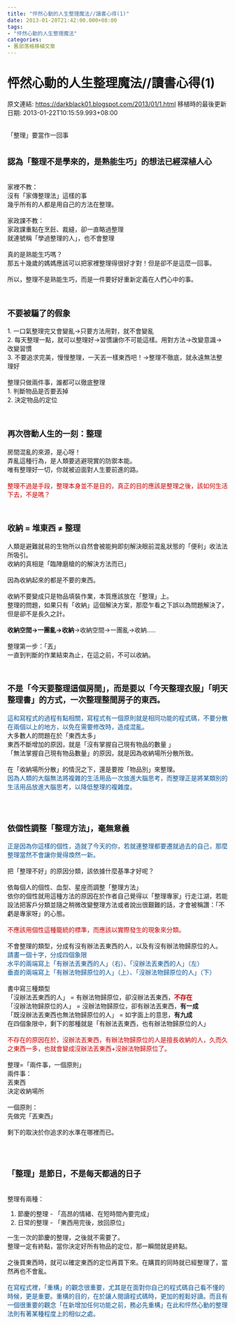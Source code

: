 ```yaml
---
title: "怦然心動的人生整理魔法//讀書心得(1)"
date: 2013-01-20T21:42:00.000+08:00
tags: 
- "怦然心動的人生整理魔法"
categories:
- 舊部落格移植文章
---
```


# 怦然心動的人生整理魔法//讀書心得(1)

原文連結: https://darkblack01.blogspot.com/2013/01/1.html
移植時的最後更新日期: 2013-01-22T10:15:59.993+08:00

<br />「整理」要當作一回事<br /><br /><h4><b><span style="font-size: large;">認為「整理不是學來的，是熟能生巧」的想法已經深植人心</span></b></h4><br />家裡不教：<br />沒有「家傳整理法」這樣的事<br />幾乎所有的人都是用自己的方法在整理。<br /><br />家政課不教：<br />家政課重點在烹飪、裁縫，卻一直略過整理<br />就連號稱「學過整理的人」，也不會整理<br /><br />真的是熟能生巧嗎？<br />那五十幾歲的媽媽應該可以把家裡整理得很好才對！但是卻不是這麼一回事。<br /><br />所以，整理不是熟能生巧，而是一件要好好重新定義在人們心中的事。<br /><br /><br /><h4><b><span style="font-size: large;">不要被騙了的假象</span></b></h4>1. 一口氣整理完又會變亂→只要方法用對，就不會變亂<br />2. 每天整理一點，就可以整理好→習慣讓你不可能這樣。用對方法→改變意識→改變習慣<br />3. 不要追求完美，慢慢整理，一天丟一樣東西吧！→整理不徹底，就永遠無法整理好<br /><br />整理只做兩件事，誰都可以徹底整理<br />1. 判斷物品是否要丟掉<br />2. 決定物品的定位<br /><br /><br /><h4><b><span style="font-size: large;">再次啓動人生的一刻：整理</span></b></h4>房間混亂的來源，是心呀！<br />弄亂這種行為，是人類要逃避現實的防禦本能。<br />唯有整理好一切，你就被迫面對人生要前進的路。<br /><br /><span style="color: #cc0000;">整理不過是手段，整理本身並不是目的，真正的目的應該是整理之後，該如何生活下去，不是嗎？</span><br /><a name='more'></a><br /><br /><h4><b><span style="font-size: large;">收納 = 堆東西 ≠ 整理</span></b></h4>人類是避難就易的生物所以自然會被能夠即刻解決眼前混亂狀態的「便利」收法法所吸引。<br />收納的真相是「臨陣磨槍的的解決方法而已」<br /><br />因為收納起來的都是不要的東西。<br /><br />收納不要變成只是物品填裝作業，本質應該放在「整理」上。<br />整理的問題，如果只有「收納」這個解決方案，那麼乍看之下誤以為問題解決了，但是卻不是長久之計。<br /><b><br /></b><b>收納空間→一團亂→收納</b>→收納空間→一團亂→收納.....<br /><br />整理第一步：「丟」<br />一直到判斷的作業結束為止，在這之前，不可以收納。<br /><br /><br /><h4><b><span style="font-size: large;">不是「今天要整理這個房間」，而是要以「今天整理衣服」「明天整理書」的方式，一次整理整間房子的東西。</span></b></h4><span style="color: #0b5394;">這和寫程式的過程有點相關，寫程式有一個原則就是相同功能的程式碼，不要分散在兩個以上的地方，以免在需要修改時，造成混亂。</span><br />大多數人的問題在於「東西太多」<br />東西不斷增加的原因，就是「沒有掌握自己現有物品的數量 」<br />「無法掌握自己現有物品數量」的原因，就是因為收納場所分散所致。<br /><br />在「收納場所分散」的情況之下，還是要按「物品別」來整理。<br /><span style="color: #0b5394;">因為人類的大腦無法將複雜的生活用品一次放進大腦思考，而整理正是將某類別的生活用品放進大腦思考，以降低整理的複雜度。</span><br /><br /><br /><br /><h4><b><span style="font-size: large;">依個性調整「整理方法」，毫無意義</span></b></h4><span style="color: #0b5394;">正是因為你這樣的個性，造就了今天的你，若就連整理都要遷就過去的自己，那麼整理當然不會讓你覺得煥然一新。</span><br /><br />把「整理不好」的原因分類，該依據什麼基準才好呢？<br /><br />依每個人的個性、血型、星座而調整「整理方法」<br />依你的個性就用這種方法的原因在於作者自己覺得以「整理專家」行走江湖，若能設法把客戶分類並隨之稍微改變整理方法或者說出很艱難的話，才會被稱讚：「不虧是專家呀」的心態。<br /><br /><span style="color: #cc0000;">不應該用個性這種籠統的標準，而應該以實際發生的現象來分類。</span><br /><br />不會整理的類型，分成有沒有辦法丟東西的人，以及有沒有辦法物歸原位的人。<br /><span style="color: #0b5394;">請畫一個十字，分成四個象限</span><br /><span style="color: #0b5394;">水平的兩端寫上「有辦法丟東西的人」（右）、「沒辦法丟東西的人」（左）</span><br /><span style="color: #0b5394;">垂直的兩端寫上「有辦法物歸原位的人」（上）、「沒辦法物歸原位的人」（下）</span><br /><br />書中寫三種類型<br />「沒辦法丟東西的人」 = 有辦法物歸原位，卻沒辦法丟東西，<b><span style="color: #cc0000;">不存在</span></b><br />「沒辦法物歸原位的人」 = 沒辦法物歸原位，卻有辦法丟東西，<b>有一成</b><br />「既沒辦法丟東西也無法物歸原位的人」 = 如字面上的意思，<b>有九成</b><br />在四個象限中，剩下的那種就是「有辦法丟東西，也有辦法物歸原位的人」<br /><br /><span style="color: #cc0000;">不存在的原因在於，沒辦法丟東西，有辦法物歸原位的人是擅長收納的人，久而久之東西一多，也就會變成沒辦法丟東西+沒辦法物歸原位了。</span><br /><br />整理=「兩件事，一個原則」<br />兩件事：<br />丟東西<br />決定收納場所<br /><br />一個原則：<br />先做完「丟東西」<br /><br />剩下的取決於你追求的水準在哪裡而已。<br /><br /><br /><br /><h4><b><span style="font-size: large;">「整理」是節日，不是每天都過的日子</span></b></h4><br />整理有兩種：<br /><ol><li>節慶的整理 - 「高昂的情緒、在短時間內要完成」</li><li>日常的整理 - 「東西用完後，放回原位」</li></ol>一生一次的節慶的整理，之後就不需要了。<br />整理一定有終點，當你決定好所有物品的定位，那一瞬間就是終點。<br /><br />之後買東西時，就可以確定東西的定位再買下來。在購買的同時就已經整理了，當然再也不會亂。<br /><br /><span style="color: #0b5394;">在寫程式裡，「重構」的觀念很重要，尤其是在面對你自己的程式碼自己看不懂的時候，更是重要。重構的目的，在於讓人閱讀程式碼時，更加的輕鬆好讀。而且有一個很重要的觀念「在新增加任何功能之前，務必先重構」在此和怦然心動的整理法則有著某種程度上的相似之處。</span><br /><br />

